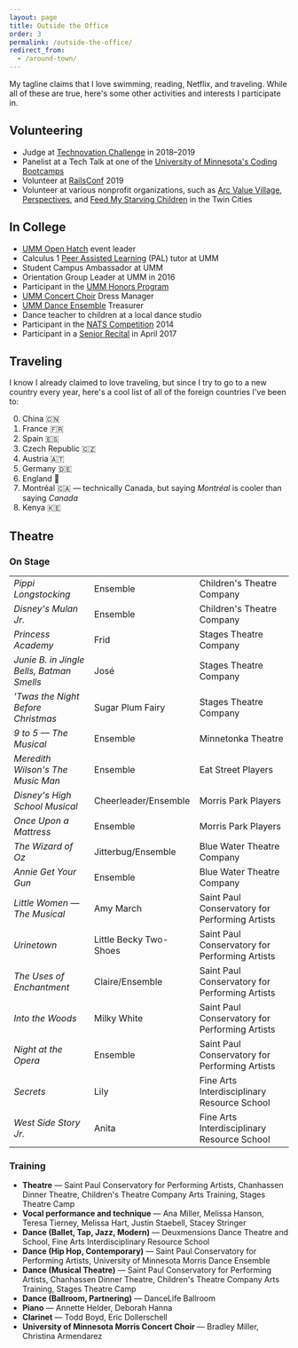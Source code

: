 ```yaml
---
layout: page
title: Outside the Office
order: 3
permalink: /outside-the-office/
redirect_from:
  - /around-town/
---
```


My tagline claims that I love swimming, reading, Netflix, and traveling. While all of these are true, here's some other activities and interests I participate in.

## Volunteering

* Judge at [Technovation Challenge](https://technovationchallenge.org) in 2018–2019
* Panelist at a Tech Talk at one of the [University of Minnesota's Coding Bootcamps](https://bootcamp.umn.edu/)
* Volunteer at [RailsConf](https://railsconf.org/) 2019
* Volunteer at various nonprofit organizations, such as [Arc Value Village](https://www.arcsvaluevillage.org/volunteer/), [Perspectives](https://www.perspectives-family.org/get-involved), and [Feed My Starving Children](https://www.fmsc.org/get-involved/) in the Twin Cities

## In College

* [UMM Open Hatch](https://github.com/OH-UMM/2015/wiki) event leader
* Calculus 1 [Peer Assisted Learning](https://academics.morris.umn.edu/office-academic-success/peer-assisted-learning-pal) (PAL) tutor at UMM
* Student Campus Ambassador at UMM
* Orientation Group Leader at UMM in 2016
* Participant in the [UMM Honors Program](https://academics.morris.umn.edu/honors)
* [UMM Concert Choir](https://academics.morris.umn.edu/ensembles/concert-choir) Dress Manager
* [UMM Dance Ensemble](https://umnmorris.campuslabs.com/engage/organization/danceensemble) Treasurer
* Dance teacher to children at a local dance studio
* Participant in the [NATS Competition](http://www.nats.org/competitions.html) 2014
* Participant in a [Senior Recital](http://events.morris.umn.edu/event/student_senior_recital_amy_kuller_voice#.Xb7-40VKjOQ) in April 2017

## Traveling

I know I already claimed to love traveling, but since I try to go to a new country every year, here's a cool list of all of the foreign countries I've been to:
<ol start="0">
  <li>China 🇨🇳</li>
  <li>France 🇫🇷</li>
  <li>Spain 🇪🇸</li>
  <li>Czech Republic 🇨🇿</li>
  <li>Austria 🇦🇹</li>
  <li>Germany 🇩🇪</li>
  <li>England 🏴󠁧󠁢󠁥󠁮󠁧󠁿</li>
  <li>Montréal 🇨🇦 — technically Canada, but saying <i>Montréal</i> is cooler than saying <i>Canada</i></li>
  <li>Kenya 🇰🇪</li>
</ol>

## Theatre

### On Stage

<div class="table-responsive-sm">
  <table class="table table-hover">
    <tbody>
      <tr>
        <td style="font-style: italic;">Pippi Longstocking</td>
        <td>Ensemble</td>
        <td>Children's Theatre Company</td>
      </tr>
      <tr>
        <td style="font-style: italic;">Disney's Mulan Jr.</td>
        <td>Ensemble</td>
        <td>Children's Theatre Company</td>
        </tr>
      <tr>
        <td style="font-style: italic;">Princess Academy</td>
        <td>Frid</td>
        <td>Stages Theatre Company</td>
      </tr>
      <tr>
        <td style="font-style: italic;">Junie B. in Jingle Bells, Batman Smells</td>
        <td>José</td>
        <td>Stages Theatre Company</td>
      </tr>
      <tr>
        <td style="font-style: italic;">'Twas the Night Before Christmas</td>
        <td>Sugar Plum Fairy</td>
        <td>Stages Theatre Company</td>
      </tr>
      <tr>
        <td style="font-style: italic;">9 to 5 — The Musical</td>
        <td>Ensemble</td>
        <td>Minnetonka Theatre</td>
      </tr>
      <tr>
        <td style="font-style: italic;">Meredith Wilson's The Music Man</td>
        <td>Ensemble</td>
        <td>Eat Street Players</td>
      </tr>
      <tr>
        <td style="font-style: italic;">Disney's High School Musical</td>
        <td>Cheerleader/Ensemble</td>
        <td>Morris Park Players</td>
      </tr>
      <tr>
        <td style="font-style: italic;">Once Upon a Mattress</td>
        <td>Ensemble</td>
        <td>Morris Park Players</td>
      </tr>
      <tr>
        <td style="font-style: italic;">The Wizard of Oz</td>
        <td>Jitterbug/Ensemble</td>
        <td>Blue Water Theatre Company</td>
      </tr>
      <tr>
        <td style="font-style: italic;">Annie Get Your Gun</td>
        <td>Ensemble</td>
        <td>Blue Water Theatre Company</td>
      </tr>
      <tr>
        <td style="font-style: italic;">Little Women — The Musical</td>
        <td>Amy March</td>
        <td>Saint Paul Conservatory for Performing Artists</td>
      </tr>
      <tr>
        <td style="font-style: italic;">Urinetown</td>
        <td>Little Becky Two-Shoes</td>
        <td>Saint Paul Conservatory for Performing Artists</td>
      </tr>
      <tr>
        <td style="font-style: italic;">The Uses of Enchantment</td>
        <td>Claire/Ensemble</td>
        <td>Saint Paul Conservatory for Performing Artists</td>
      </tr>
      <tr>
        <td style="font-style: italic;">Into the Woods</td>
        <td>Milky White</td>
        <td>Saint Paul Conservatory for Performing Artists</td>
      </tr>
      <tr>
        <td style="font-style: italic;">Night at the Opera</td>
        <td>Ensemble</td>
        <td>Saint Paul Conservatory for Performing Artists</td>
      </tr>
      <tr>
        <td style="font-style: italic;">Secrets</td>
        <td>Lily</td>
        <td>Fine Arts Interdisciplinary Resource School</td>
      </tr>
      <tr>
        <td style="font-style: italic;">West Side Story Jr.</td>
        <td>Anita</td>
        <td>Fine Arts Interdisciplinary Resource School</td>
      </tr>
    </tbody>
  </table>
</div>

### Training

* **Theatre** — Saint Paul Conservatory for Performing Artists, Chanhassen Dinner Theatre, Children's Theatre Company Arts Training, Stages Theatre Camp
* **Vocal performance and technique** — Ana Miller, Melissa Hanson, Teresa Tierney, Melissa Hart, Justin Staebell, Stacey Stringer
* **Dance (Ballet, Tap, Jazz, Modern)** — Deuxmensions Dance Theatre and School, Fine Arts Interdisciplinary Resource School
* **Dance (Hip Hop, Contemporary)** — Saint Paul Conservatory for Performing Artists, University of Minnesota Morris Dance Ensemble
* **Dance (Musical Theatre)** — Saint Paul Conservatory for Performing Artists, Chanhassen Dinner Theatre, Children's Theatre Company Arts Training, Stages Theatre Camp
* **Dance (Ballroom, Partnering)** — DanceLife Ballroom
* **Piano** — Annette Helder, Deborah Hanna
* **Clarinet** — Todd Boyd, Eric Dollerschell
* **University of Minnesota Morris Concert Choir** — Bradley Miller, Christina Armendarez
